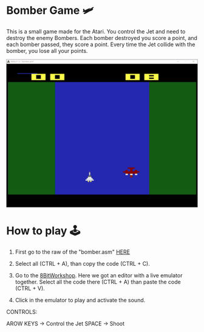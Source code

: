 # Bomber Game 🛩

This is a small game made for the Atari. You control the Jet and need to destroy the enemy Bombers. Each bomber destroyed you score a point, and each bomber passed, they score a point. Every time the Jet collide with the bomber, you lose all your points.

![Bomber Gamer GIF](https://github.com/lucpena/Atari2600/blob/master/9.%20Bomber%20(Game)/ss/bomber.gif)

# How to play 🕹

1. First go to the raw of the "bomber.asm" [HERE](https://raw.githubusercontent.com/lucpena/Atari2600/master/9.%20Bomber%20(Game)/bomber.asm)

2. Select all (CTRL + A), than copy the code (CTRL + C).

3. Go to the [8BitWorkshop](https://8bitworkshop.com/v3.5.1). Here we got an editor with a live emulator together. Select all the code there (CTRL + A) than paste the code (CTRL + V).

4. Click in the emulator to play and activate the sound.

CONTROLS:

AROW KEYS -> Control the Jet
SPACE -> Shoot
